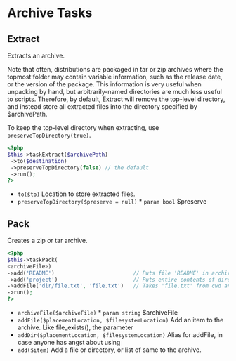 # Archive Tasks
## Extract


Extracts an archive.

Note that often, distributions are packaged in tar or zip archives
where the topmost folder may contain variable information, such as
the release date, or the version of the package.  This information
is very useful when unpacking by hand, but arbitrarily-named directories
are much less useful to scripts.  Therefore, by default, Extract will
remove the top-level directory, and instead store all extracted files
into the directory specified by $archivePath.

To keep the top-level directory when extracting, use
`preserveTopDirectory(true)`.

``` php
<?php
$this->taskExtract($archivePath)
 ->to($destination)
 ->preserveTopDirectory(false) // the default
 ->run();
?>
```

* `to($to)`  Location to store extracted files.
* `preserveTopDirectory($preserve = null)`   * `param bool` $preserve

## Pack


Creates a zip or tar archive.

``` php
<?php
$this->taskPack(
<archiveFile>)
->add('README')                         // Puts file 'README' in archive at the root
->add('project')                        // Puts entire contents of directory 'project' in archinve inside 'project'
->addFile('dir/file.txt', 'file.txt')   // Takes 'file.txt' from cwd and puts it in archive inside 'dir'.
->run();
?>
```

* `archiveFile($archiveFile)`   * `param string` $archiveFile
* `addFile($placementLocation, $filesystemLocation)`  Add an item to the archive. Like file_exists(), the parameter
* `addDir($placementLocation, $filesystemLocation)`  Alias for addFile, in case anyone has angst about using
* `add($item)`  Add a file or directory, or list of same to the archive.

